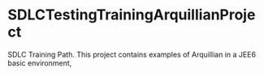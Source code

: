 SDLCTestingTrainingArquillianProject
====================================

SDLC Training Path. This project contains examples of Arquillian in a JEE6 basic environment,
